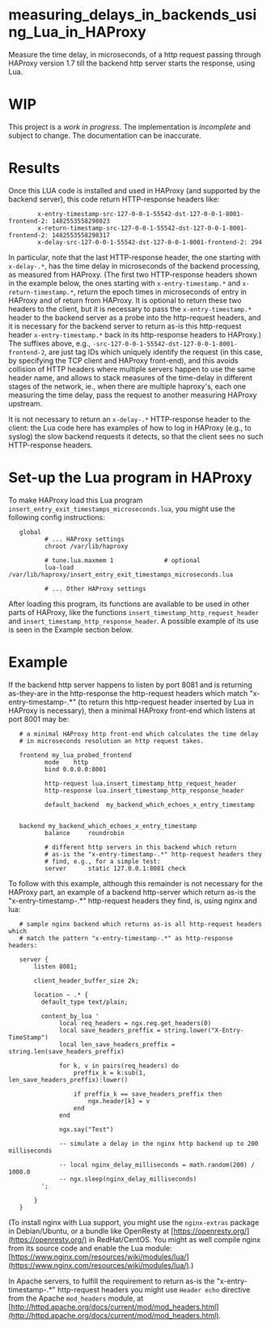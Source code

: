 # measuring_delays_in_backends_using_Lua_in_HAProxy

Measure the time delay, in microseconds, of a http request passing through HAProxy version 1.7 till the backend http server starts the response, using Lua.

# WIP

This project is a *work in progress*. The implementation is *incomplete* and subject to change. The documentation can be inaccurate.

# Results

Once this LUA code is installed and used in HAProxy (and supported by the backend server), this code return HTTP-response headers like:

            x-entry-timestamp-src-127-0-0-1-55542-dst-127-0-0-1-8001-frontend-2: 1482553558298023
            x-return-timestamp-src-127-0-0-1-55542-dst-127-0-0-1-8001-frontend-2: 1482553558298317
            x-delay-src-127-0-0-1-55542-dst-127-0-0-1-8001-frontend-2: 294

In particular, note that the last HTTP-response header, the one starting with `x-delay-.*`, has the time delay in microseconds of the backend processing, as measured from HAProxy. (The first two HTTP-response headers shown in the example below, the ones starting with `x-entry-timestamp.*` and `x-return-timestamp.*`, return the epoch times in microseconds of entry in HAProxy and of return from HAProxy. It is optional to return these two headers to the client, but it is necessary to pass the `x-entry-timestamp.*` header to the backend server as a probe into the http-request headers, and it is necessary for the backend server to return as-is this http-request header `x-entry-timestamp.*` back in its http-response headers to HAProxy.) The suffixes above, e.g., `-src-127-0-0-1-55542-dst-127-0-0-1-8001-frontend-2`, are just tag IDs which uniquely identify the request (in this case, by specifying the TCP client and HAProxy front-end), and this avoids collision of HTTP headers where multiple servers happen to use the same header name, and allows to stack measures of the time-delay in different stages of the network, ie., when there are multiple haproxy's, each one measuring the time delay, pass the request to another measuring HAProxy upstream.

It is not necessary to return an `x-delay-.*` HTTP-response header to the client: the Lua code here has examples of how to log in HAProxy (e.g., to syslog) the slow backend requests it detects, so that the client sees no such HTTP-response headers.

# Set-up the Lua program in HAProxy

To make HAProxy load this Lua program `insert_entry_exit_timestamps_microseconds.lua`, you might use the following config instructions:

       global
              # ... HAProxy settings
              chroot /var/lib/haproxy
              
              # tune.lua.maxmem 1              # optional
              lua-load  /var/lib/haproxy/insert_entry_exit_timestamps_microseconds.lua
              
              # ... Other HAProxy settings

After loading this program, its functions are available to be used in other parts of HAProxy, like the functions `insert_timestamp_http_request_header` and `insert_timestamp_http_response_header`. A possible example of its use is seen in the Example section below.

# Example

If the backend http server happens to listen by port 8081 and is returning as-they-are in the http-response the http-request headers which match "x-entry-timestamp-.*" (to return this http-request header inserted by Lua in HAProxy is necessary), then a minimal HAProxy front-end which listens at port 8001 may be:

       # a minimal HAProxy http front-end which calculates the time delay
       # in microseconds resolution an http request takes.
            
       frontend my_lua_probed_frontend
              mode    http
              bind 0.0.0.0:8001
            
              http-request lua.insert_timestamp_http_request_header
              http-response lua.insert_timestamp_http_response_header
            
              default_backend  my_backend_which_echoes_x_entry_timestamp
            
            
       backend my_backend_which_echoes_x_entry_timestamp
              balance     roundrobin
            
              # different http servers in this backend which return
              # as-is the "x-entry-timestamp-.*" http-request headers they
              # find, e.g., for a simple test:
              server      static 127.0.0.1:8081 check


To follow with this example, although this remainder is not necessary for the HAProxy part, an example of a backend http-server which return as-is the "x-entry-timestamp-.*" http-request headers they find, is, using nginx and lua:

       # sample nginx backend which returns as-is all http-request headers which
       # match the pattern "x-entry-timestamp-.*" as http-response headers:
              
       server {
           listen 8081;
              
           client_header_buffer_size 2k;
              
           location ~ .* {
             default_type text/plain;
              
             content_by_lua '
                  local req_headers = ngx.req.get_headers(0)
                  local save_headers_preffix = string.lower("X-Entry-TimeStamp")
                  local len_save_headers_preffix = string.len(save_headers_preffix)
              
                  for k, v in pairs(req_headers) do
                      preffix_k = k:sub(1, len_save_headers_preffix):lower()
              
                      if preffix_k == save_headers_preffix then
                          ngx.header[k] = v
                      end
                  end
              
                  ngx.say("Test")
              
                  -- simulate a delay in the nginx http backend up to 200 milliseconds
              
                  -- local nginx_delay_milliseconds = math.random(200) / 1000.0
                  -- ngx.sleep(nginx_delay_milliseconds)
             ';
              
           }
       }

(To install nginx with Lua support, you might use the `nginx-extras` package in Debian/Ubuntu, or a bundle like OpenResty at [https://openresty.org/](https://openresty.org/) in RedHat/CentOS. You might as well compile nginx from its source code and enable the Lua module: [https://www.nginx.com/resources/wiki/modules/lua/](https://www.nginx.com/resources/wiki/modules/lua/).)

In Apache servers, to fulfill the requirement to return as-is the "x-entry-timestamp-.*" http-request headers you might use `Header echo` directive from the Apache `mod_headers` module, at [http://httpd.apache.org/docs/current/mod/mod_headers.html](http://httpd.apache.org/docs/current/mod/mod_headers.html).


